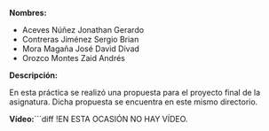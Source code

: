 __Nombres:__ 
- Aceves Núñez Jonathan Gerardo
- Contreras Jiménez Sergio Brian
- Mora Magaña José David Divad
- Orozco Montes Zaid Andrés

__Descripción:__

En esta práctica se realizó una propuesta para el proyecto final de la asignatura. Dicha propuesta se encuentra en este mismo directorio.


__Vídeo:__```diff 
!EN ESTA OCASIÓN NO HAY VÍDEO.
```

